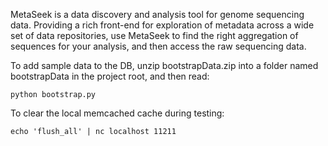 MetaSeek is a data discovery and analysis tool for genome sequencing data. Providing a rich front-end for exploration of metadata across a wide set of data repositories, use MetaSeek to find the right aggregation of sequences for your analysis, and then access the raw sequencing data.

To add sample data to the DB, unzip bootstrapData.zip into a folder named bootstrapData in the project root, and then read:

```python bootstrap.py```

To clear the local memcached cache during testing:

```echo 'flush_all' | nc localhost 11211```
